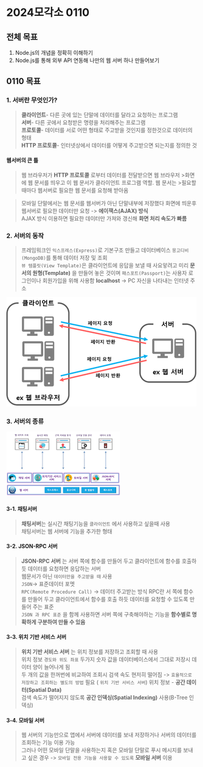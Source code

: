 # 2024모각소 0110

## 전체 목표

1. Node.js의 개념을 정확히 이해하기
2. Node.js를 통해 외부 API 연동해 나만의 웹 서버 하나 만들어보기

## 0110 목표
### 1. 서버란 무엇인가?
  
>**클라이언트**- 다른 곳에 있는 단말에 데이터를 달라고 요청하는 프로그램   
>**서버**- 다른 곳에서 요청받은 명령을 처리해주는 프로그램   
**프로토콜**- 데이터를 서로 어떤 형태로 주고받을 것인지를 정한것으로 데이터의 형태   
>**HTTP 프로토콜**- 인터넷상에서 데이터를 어떻게 주고받으면 되는지를 정의한 것

#### 웹서버의 큰 틀

> 웹 브라우저가 **HTTP 프로토콜** 로부터 데이터를 전달받으면 웹 브라우저  >화면에 웹 문서를 띄우고 이 웹 문서가 클라이언트 프로그램 역할. 웹 문서는  >필요할때마다 웹서버로 필요한 웹 문서를 요청해 받아옴

> 모바일 단말에서는 웹 문서를 웹서버가 아닌 단말내부에 저장했다 화면에 띄운후 웹서버로 필요한 데이터만 요청 -> **에이잭스(AJAX) 방식**    
> AJAX 방식 이용하면 필요한 데이터만 가져와 갱신해 **화면 처리 속도가 빠름**
>  

### 2. 서버의 동작

 > 프레임워크인 `익스프레스(Express)`로 기본구조 만들고 데이터베이스 `몽고디비(MongoDB)`를 통해 데이터 저장 및 조회   
  `뷰 템플릿(View Template)`은 클라이언트에 응답을 보낼 때 사요앟려고 미리 **문서의 원형(Template)** 을 만들어 놓은 것이며 `패스포트(Passport)`는 사용자 로그인이나 회원가입을 위해 사용함 
> **localhost** -> PC 자신을 나타내는 인터넷 주소

<img src="./img/123.png">      


### 3. 서버의 종류
<img src="./img/1234.png">      

#### 3-1. 채팅서버
> **채팅서버**는 실시간 채팅기능을 `클라이언트` 에서 사용하고 싶을때 사용   
채팅서버는 웹 서버에 기능을 추가한 형태

#### 3-2. JSON-RPC 서버
> **JSON-RPC 서버** 는 서버 쪽에 함수를 만들어 두고 클라이언트에 함수를 호출하듯 데이터를 요청하면 응답하는 서버    
웹문서가 아닌 `데이터만을 주고받을 때` 사용   
`JSON`-> 표준데이터 포멧   
`RPC(Remote Procedure Call)` -> 데이터 주고받는 방식 RPC란 서 쪽에 함수를 만들어 두고 클라이언트에서 함수를 호출 하듯 데이터를 요청할 수 있도록 만들어 주는 표준    
`JSON 과 RPC 표준` 을 함께 사용하면 서버 쪽에 구축해야하는 기능을 **함수별로 명확하게 구분하여 만들 수 있음**


#### 3-3. 위치 기반 서비스 서버
> **위치 기반 서비스 서버** 는 위치 정보를 저장하고 조회할 때 사용   
위치 정보 `경도와 위도 좌표` 두가지 숫자 값을 데이터베이스에서 그대로 저장시 데이터 양이 늘어나게 됨   
 두 개의 값을 한꺼번에 비교하여 조회시 검색 속도 현저히 떨어짐 -> `효율적으로 저장하고 조회하는 별도의 방법` 필요 ( `위치 기반 서비스 서버`)
 위치 정보 - **공간 데이터(Spatial Data)**       
 검색 속도가 떨어지지 않도록 **공간 인덱싱(Spatial Indexing)** 사용(B-Tree 인덱싱) 


 #### 3-4. 모바일 서버

> 웹 서버의 기능만으로 앱에서 서버에 데이터를 보내 저장하거나 서버의 데이터를 조회하는 기능 이용 가능   
그러나 어떤 모바일 단말을 사용하는지 혹은 모바일 단말로 푸시 메시지를 보내고 싶은 경우 -> `모바일 전용 기능을 사용할 수 있도록` **모바일 서버** 이용 
